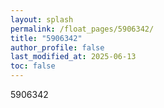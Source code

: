```yaml
---
layout: splash
permalink: /float_pages/5906342/
title: "5906342"
author_profile: false
last_modified_at: 2025-06-13
toc: false
---
```

 
5906342
